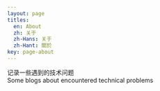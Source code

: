 ```yaml
---
layout: page
titles:
  en: About
  zh: 关于
  zh-Hans: 关于
  zh-Hant: 關於
key: page-about
---
```


记录一些遇到的技术问题    
Some blogs about encountered technical problems 
